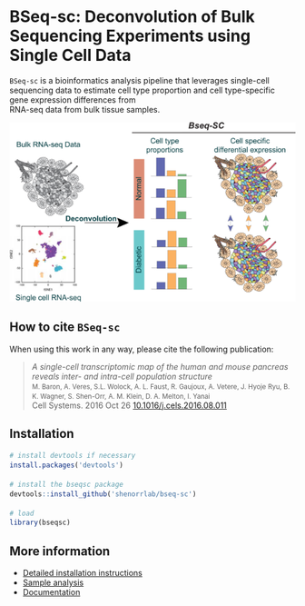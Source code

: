 # BSeq-sc: Deconvolution of Bulk Sequencing Experiments using Single Cell Data

`BSeq-sc` is a bioinformatics analysis pipeline that leverages single-cell sequencing data
to estimate cell type proportion and cell type-specific gene expression differences from  
RNA-seq data from bulk tissue samples.


![Bseq-SC pipeline](vignettes/images/pipeline.resized.png)

## How to cite `BSeq-sc`
When using this work in any way, please cite the following publication:

> *A single-cell transcriptomic map of the human and mouse pancreas reveals inter- and intra-cell population structure*<br />
> <small>M. Baron, A. Veres, S.L. Wolock, A. L. Faust, R. Gaujoux, A. Vetere, J. Hyoje Ryu, B. K. Wagner, S. Shen-Orr, A. M. Klein, D. A. Melton, I. Yanai<br /></small>
> Cell Systems. 2016 Oct 26 [10.1016/j.cels.2016.08.011](https://www.ncbi.nlm.nih.gov/pubmed/27667365) 

## Installation
```R
# install devtools if necessary
install.packages('devtools')

# install the bseqsc package
devtools::install_github('shenorrlab/bseq-sc')

# load
library(bseqsc)
```

## More information
  
  * [Detailed installation instructions](http://shenorrlab.github.io/bseqsc/articles/pages/installation.html)
  * [Sample analysis](http://shenorrlab.github.io/bseqsc/vignettes/bseq-sc.html)
  * [Documentation](http://shenorrlab.github.io/bseqsc/reference/index.html)

